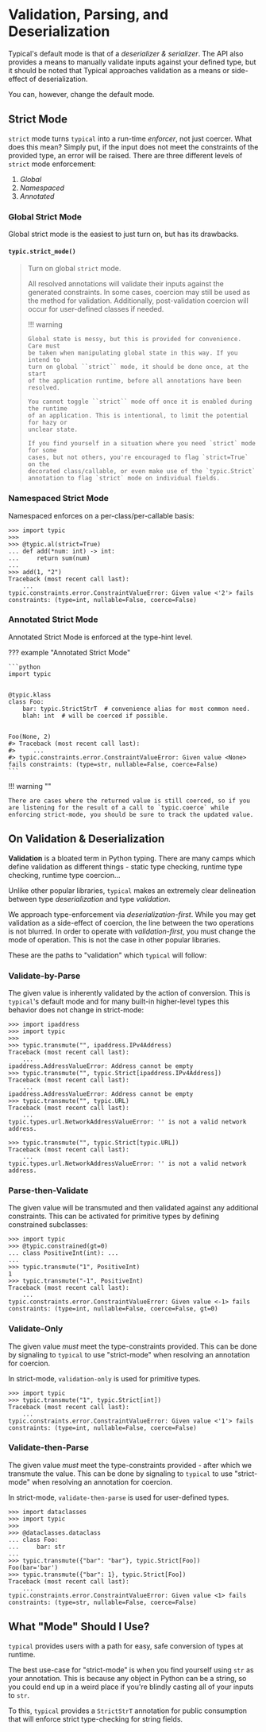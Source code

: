 # Validation, Parsing, and Deserialization
Typical's default mode is that of a *deserializer & serializer*. The
API also provides a means to manually validate inputs against your
defined type, but it should be noted that Typical approaches
validation as a means or side-effect of deserialization.

You can, however, change the default mode.

## Strict Mode

`strict` mode turns `typical` into a run-time *enforcer*, not just
coercer. What does this mean? Simply put, if the input does not meet
the constraints of the provided type, an error will be raised. There
are three different levels of `strict` mode enforcement:

1. *Global*
2. *Namespaced*
3. *Annotated*

### Global Strict Mode
Global strict mode is the easiest to just turn on, but has its
drawbacks.

#### `typic.strict_mode()`
> Turn on global ``strict`` mode.
>
> All resolved annotations will validate their inputs against the generated
> constraints. In some cases, coercion may still be used as the method for
> validation. Additionally, post-validation coercion will occur for
> user-defined classes if needed.
>
> !!! warning
>
>     Global state is messy, but this is provided for convenience. Care must
>     be taken when manipulating global state in this way. If you intend to
>     turn on global ``strict`` mode, it should be done once, at the start
>     of the application runtime, before all annotations have been resolved.
>     
>     You cannot toggle ``strict`` mode off once it is enabled during the runtime
>     of an application. This is intentional, to limit the potential for hazy or
>     unclear state.
>     
>     If you find yourself in a situation where you need `strict` mode for some
>     cases, but not others, you're encouraged to flag `strict=True` on the
>     decorated class/callable, or even make use of the `typic.Strict` 
>     annotation to flag `strict` mode on individual fields.


### Namespaced Strict Mode

Namespaced enforces on a per-class/per-callable basis:


    >>> import typic
    >>>
    >>> @typic.al(strict=True)
    ... def add(*num: int) -> int:
    ...     return sum(num)
    ...
    >>> add(1, "2")
    Traceback (most recent call last):
        ...
    typic.constraints.error.ConstraintValueError: Given value <'2'> fails constraints: (type=int, nullable=False, coerce=False)

### Annotated Strict Mode

Annotated Strict Mode is enforced at the type-hint level.

??? example "Annotated Strict Mode"

    ```python
    import typic
    
    
    @typic.klass
    class Foo:
        bar: typic.StrictStrT  # convenience alias for most common need.
        blah: int  # will be coerced if possible.
    
    
    Foo(None, 2)
    #> Traceback (most recent call last):
    #>     ...
    #> typic.constraints.error.ConstraintValueError: Given value <None> fails constraints: (type=str, nullable=False, coerce=False)
    ```

!!! warning ""

    There are cases where the returned value is still coerced, so if you
    are listening for the result of a call to `typic.coerce` while
    enforcing strict-mode, you should be sure to track the updated value.

## On Validation & Deserialization

**Validation** is a bloated term in Python typing. There are many
camps which define validation as different things - static type
checking, runtime type checking, runtime type coercion...

Unlike other popular libraries, `typical` makes an extremely clear
delineation between type *deserialization* and type *validation*.

We approach type-enforcement via *deserialization-first*. While you
may get validation as a side-effect of coercion, the line between the
two operations is not blurred. In order to operate with
*validation-first*, you must change the mode of operation. This is not
the case in other popular libraries.

These are the paths to "validation" which `typical` will follow:

### Validate-by-Parse

The given value is inherently validated by the action of conversion.
This is `typical`'s default mode and for many built-in higher-level
types this behavior does not change in strict-mode:

    >>> import ipaddress
    >>> import typic
    >>>
    >>> typic.transmute("", ipaddress.IPv4Address)
    Traceback (most recent call last):
        ...
    ipaddress.AddressValueError: Address cannot be empty
    >>> typic.transmute("", typic.Strict[ipaddress.IPv4Address])
    Traceback (most recent call last):
        ...
    ipaddress.AddressValueError: Address cannot be empty
    >>> typic.transmute("", typic.URL)
    Traceback (most recent call last):
        ...
    typic.types.url.NetworkAddressValueError: '' is not a valid network address.

    >>> typic.transmute("", typic.Strict[typic.URL])
    Traceback (most recent call last):
        ...
    typic.types.url.NetworkAddressValueError: '' is not a valid network address.


### Parse-then-Validate

The given value will be transmuted and then validated against any
additional constraints. This can be activated for primitive types by
defining constrained subclasses:



    >>> import typic
    >>> @typic.constrained(gt=0)
    ... class PositiveInt(int): ...
    ...
    >>> typic.transmute("1", PositiveInt)
    1
    >>> typic.transmute("-1", PositiveInt)
    Traceback (most recent call last):
        ...
    typic.constraints.error.ConstraintValueError: Given value <-1> fails constraints: (type=int, nullable=False, coerce=False, gt=0)


### Validate-Only

The given value *must* meet the type-constraints provided. This can be
done by signaling to `typical` to use "strict-mode" when resolving an
annotation for coercion.

In strict-mode, `validation-only` is used for primitive types.



    >>> import typic
    >>> typic.transmute("1", typic.Strict[int])
    Traceback (most recent call last):
        ...
    typic.constraints.error.ConstraintValueError: Given value <'1'> fails constraints: (type=int, nullable=False, coerce=False)



### Validate-then-Parse

The given value *must* meet the type-constraints provided - after
which we transmute the value. This can be done by signaling to
`typical` to use "strict-mode" when resolving an annotation for
coercion.

In strict-mode, `validate-then-parse` is used for user-defined types.



    >>> import dataclasses
    >>> import typic
    >>>
    >>> @dataclasses.dataclass
    ... class Foo:
    ...     bar: str
    ...
    >>> typic.transmute({"bar": "bar"}, typic.Strict[Foo])
    Foo(bar='bar')
    >>> typic.transmute({"bar": 1}, typic.Strict[Foo])
    Traceback (most recent call last):
        ...
    typic.constraints.error.ConstraintValueError: Given value <1> fails constraints: (type=str, nullable=False, coerce=False)


## What "Mode" Should I Use?

`typical` provides users with a path for easy, safe conversion of
types at runtime.

The best use-case for "strict-mode" is when you find yourself using
`str` as your annotation. This is because any object in Python can be
a string, so you could end up in a weird place if you're blindly
casting all of your inputs to `str`.

To this, `typical` provides a `StrictStrT` annotation for public
consumption that will enforce strict type-checking for string fields.


